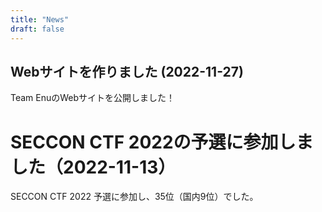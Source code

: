 ```yaml
---
title: "News"
draft: false
---
```


## Webサイトを作りました (2022-11-27)  

Team EnuのWebサイトを公開しました！


# SECCON CTF 2022の予選に参加しました（2022-11-13）

SECCON CTF 2022 予選に参加し、35位（国内9位）でした。